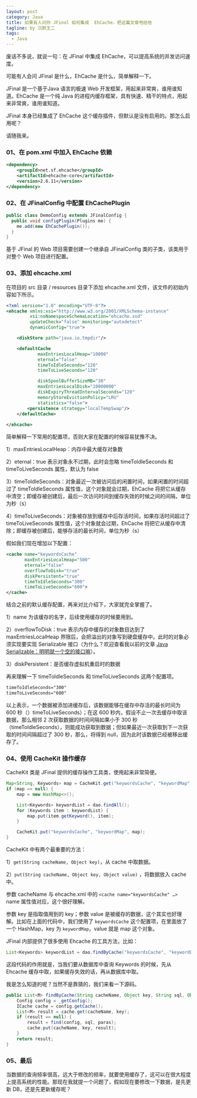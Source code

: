 ```yaml
---
layout: post
category: Java
title: 如果有人问你 JFinal 如何集成  EhCache，把这篇文章甩给他
tagline: by 沉默王二
tags: 
  - Java
---
```


废话不多说，就说一句：在 JFinal 中集成 EhCache，可以提高系统的并发访问速度。

<!--more-->
可能有人会问 JFinal 是什么，EhCache 是什么，简单解释一下。

JFinal 是一个基于Java 语言的极速 Web 开发框架，用起来非常爽，谁用谁知道。EhCache 是一个纯 Java 的进程内缓存框架，具有快速、精干的特点，用起来非常爽，谁用谁知道。

JFinal 本身已经集成了 EhCache 这个缓存插件，但默认是没有启用的。那怎么启用呢？

请随我来。

### 01、在 pom.xml 中加入 EhCache 依赖

```xml
<dependency>
	<groupId>net.sf.ehcache</groupId>
	<artifactId>ehcache-core</artifactId>
	<version>2.6.11</version>
</dependency>
```

### 02、在 JFinalConfig 中配置 EhCachePlugin

```java
public class DemoConfig extends JFinalConfig {
  public void configPlugin(Plugins me) {
    me.add(new EhCachePlugin());
  }
}
```

基于 JFinal 的 Web 项目需要创建一个继承自 JFinalConfig 类的子类，该类用于对整个 Web 项目进行配置。

### 03、添加 ehcache.xml

在项目的 src 目录 / resources 目录下添加 ehcache.xml 文件，该文件的初始内容如下所示。

```xml
<?xml version="1.0" encoding="UTF-8"?>
<ehcache xmlns:xsi="http://www.w3.org/2001/XMLSchema-instance"
         xsi:noNamespaceSchemaLocation="ehcache.xsd"
         updateCheck="false" monitoring="autodetect"
         dynamicConfig="true">

    <diskStore path="java.io.tmpdir"/>

	<defaultCache
			maxEntriesLocalHeap="10000"
			eternal="false"
			timeToIdleSeconds="120"
			timeToLiveSeconds="120"

			diskSpoolBufferSizeMB="30"
			maxEntriesLocalDisk="10000000"
			diskExpiryThreadIntervalSeconds="120"
			memoryStoreEvictionPolicy="LRU"
			statistics="false">
		<persistence strategy="localTempSwap"/>
	</defaultCache>
    
</ehcache>
```

简单解释一下常用的配置项，否则大家在配置的时候容易犹豫不决。

1）maxEntriesLocalHeap：内存中最大缓存对象数 

2）eternal：true 表示对象永不过期，此时会忽略 timeToIdleSeconds 和 timeToLiveSeconds 属性，默认为 false

3）timeToIdleSeconds：对象最近一次被访问后的闲置时间，如果闲置的时间超过了 timeToIdleSeconds 属性值，这个对象就会过期，EhCache 将把它从缓存中清空；即缓存被创建后，最后一次访问时间到缓存失效的时候之间的间隔，单位为秒（s）

4）timeToLiveSeconds：对象被存放到缓存中后存活时间，如果存活时间超过了 timeToLiveSeconds 属性值，这个对象就会过期，EhCache 将把它从缓存中清除；即缓存被创建后，能够存活的最长时间，单位为秒（s）

假如我们现在增加以下配置：

```xml
<cache name="keywordsCache"
       maxEntriesLocalHeap="500"
       eternal="false"
       overflowToDisk="true"
       diskPersistent="true"
       timeToIdleSeconds="300"
       timeToLiveSeconds="600">
</cache>
```

结合之前的默认缓存配置，再来对比介绍下，大家就完全掌握了。

1）name 为该缓存的名字，后续使用缓存的时候要用到。

2）overflowToDisk：true 表示内存中缓存的对象数目达到了 maxEntriesLocalHeap 界限后，会把溢出的对象写到硬盘缓存中。此时的对象必须实现要实现 Serializable 接口（为什么？欢迎查看我以前的文章 [Java Serializable：明明就一个空的接口嘛](https://qingmiaogu.blog.csdn.net/article/details/93176705)）。  

3）diskPersistent：是否缓存虚拟机重启时的数据  

再来理解一下 timeToIdleSeconds 和 timeToLiveSeconds 这两个配置项。

```xml
timeToIdleSeconds="300"
timeToLiveSeconds="600"
```

以上表示，一个数据被添加进缓存后，该数据能够在缓存中存活的最长时间为 600 秒（）timeToLiveSeconds）；在这 600 秒内，假设不止一次去缓存中取该数据，那么相邻 2 次获取数据的时间间隔如果小于 300 秒（timeToIdleSeconds），则能成功获取到数据；但如果最近一次获取到下一次获取的时间间隔超过了 300 秒，那么，将得到 null，因为此时该数据已经被移出缓存了。

### 04、使用 CacheKit 操作缓存

 CacheKit 类是 JFinal 提供的缓存操作工具类，使用起来非常简便。

```java
Map<String, Keywords> map = CacheKit.get("keywordsCache", "keywordMap");
if (map == null) {
	map = new HashMap<>();

	List<Keywords> keywordList = dao.findAll();
	for (Keywords item : keywordList) {
		map.put(item.getKeyword(), item);
	}

	CacheKit.put("keywordsCache", "keywordMap", map);
}
```

CacheKit 中有两个最重要的方法：

1）`get(String cacheName, Object key)`，从 cache 中取数据。

2）`put(String cacheName, Object key, Object value)` ，将数据放入 cache 中。

参数 cacheName 与 ehcache.xml 中的 `<cache name="keywordsCache" …>` name 属性值对应，这个很好理解。

参数 key 是指取值用到的 key；参数 value 是被缓存的数据，这个其实也好理解。比如在上面的代码中，我们使用了 `keywordsCache` 这个配置项，在里面放了一个 HashMap，key 为 `keywordMap`，value 就是 map 这个对象。

JFinal 内部提供了很多使用 Ehcache 的工具方法，比如：

```java
List<Keywords> keywordList = dao.findByCache("keywordsCache", "keywordList", "select * from keywords");
```

这段代码的作用就是，当我们要从数据库中查询 Keywords 的时候，先从 Ehcache 缓存中取，如果缓存失效的话，再从数据库中取。

我是怎么知道的呢？当然不是靠猜的，我们来看一下源码。

```java
public List<M> findByCache(String cacheName, Object key, String sql, Object... paras) {
	Config config = _getConfig();
	ICache cache = config.getCache();
	List<M> result = cache.get(cacheName, key);
	if (result == null) {
		result = find(config, sql, paras);
		cache.put(cacheName, key, result);
	}
	return result;
}
```

### 05、最后

当数据的查询频率很高，远大于修改的频率，就要使用缓存了，这可以在很大程度上提高系统的性能。那现在我就提一个问题了，假如现在要修改一下数据，是先更新 DB，还是先更新缓存呢？